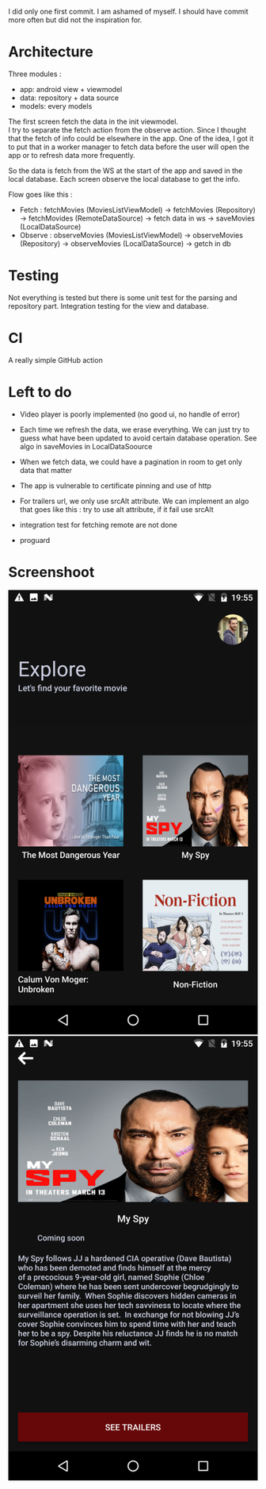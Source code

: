 I did only one first commit. I am ashamed of myself. I should have commit more often but did not the inspiration for.

# Architecture

Three modules :
 - app: android view + viewmodel
 - data: repository + data source
 - models: every models

The first screen fetch the data in the init viewmodel.  
I try to separate the fetch action from the observe action. Since I thought that the fetch of info could be elsewhere in the app.
One of the idea, I got it to put that in a worker manager to fetch data before the user will open the app or to refresh data more frequently.

So the data is fetch from the WS at the start of the app and saved in the local database. Each screen observe the local database to get the info.

Flow goes like this :
 - Fetch : fetchMovies (MoviesListViewModel) -> fetchMovies (Repository) -> fetchMovides (RemoteDataSource) -> fetch data in ws -> saveMovies (LocalDataSource)
 - Observe : observeMovies (MoviesListViewModel) -> observeMovies (Repository) -> observeMovies (LocalDataSource) -> getch in db

# Testing

Not everything is tested but there is some unit test for the parsing and repository part.
Integration testing for the view and database.

# CI

A really simple GitHub action

# Left to do

- Video player is poorly implemented (no good ui, no handle of error)

- Each time we refresh the data, we erase everything. We can just try to guess what have been updated to avoid certain database operation.
  See algo in saveMovies in LocalDataSoource

- When we fetch data, we could have a pagination in room to get only data that matter

- The app is vulnerable to certificate pinning and use of http

- For trailers url, we only use srcAlt attribute. We can implement an algo that goes like this :  try to use alt attribute, if it fail use srcAlt

- integration test for fetching remote are not done

- proguard


# Screenshoot

![first screen](screenshoot/movies_list.png)
![second screen](screenshoot/detail_screen.png)